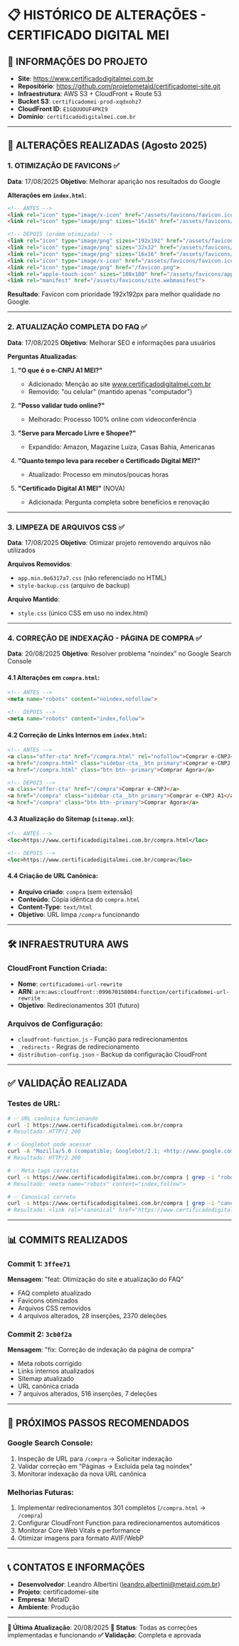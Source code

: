# 📋 HISTÓRICO DE ALTERAÇÕES - CERTIFICADO DIGITAL MEI

## 🎯 **INFORMAÇÕES DO PROJETO**

- **Site**: https://www.certificadodigitalmei.com.br
- **Repositório**: https://github.com/projetometaid/certificadomei-site.git
- **Infraestrutura**: AWS S3 + CloudFront + Route 53
- **Bucket S3**: `certificadomei-prod-xqdxohz7`
- **CloudFront ID**: `E1GQUUOUF4PKI9`
- **Domínio**: `certificadodigitalmei.com.br`

---

## 🚀 **ALTERAÇÕES REALIZADAS (Agosto 2025)**

### 1. **OTIMIZAÇÃO DE FAVICONS** ✅
**Data**: 17/08/2025
**Objetivo**: Melhorar aparição nos resultados do Google

**Alterações em `index.html`**:
```html
<!-- ANTES -->
<link rel="icon" type="image/x-icon" href="/assets/favicons/favicon.ico">
<link rel="icon" type="image/png" sizes="16x16" href="/assets/favicons/favicon-16x16.png">

<!-- DEPOIS (ordem otimizada) -->
<link rel="icon" type="image/png" sizes="192x192" href="/assets/favicons/favicon-192x192.png">
<link rel="icon" type="image/png" sizes="32x32" href="/assets/favicons/favicon-32x32.png">
<link rel="icon" type="image/png" sizes="16x16" href="/assets/favicons/favicon-16x16.png">
<link rel="icon" type="image/x-icon" href="/assets/favicons/favicon.ico">
<link rel="icon" type="image/png" href="/favicon.png">
<link rel="apple-touch-icon" sizes="180x180" href="/assets/favicons/apple-touch-icon.png">
<link rel="manifest" href="/assets/favicons/site.webmanifest">
```

**Resultado**: Favicon com prioridade 192x192px para melhor qualidade no Google.

---

### 2. **ATUALIZAÇÃO COMPLETA DO FAQ** ✅
**Data**: 17/08/2025
**Objetivo**: Melhorar SEO e informações para usuários

**Perguntas Atualizadas**:

1. **"O que é o e-CNPJ A1 MEI?"**
   - Adicionado: Menção ao site www.certificadodigitalmei.com.br
   - Removido: "ou celular" (mantido apenas "computador")

2. **"Posso validar tudo online?"**
   - Melhorado: Processo 100% online com videoconferência

3. **"Serve para Mercado Livre e Shopee?"**
   - Expandido: Amazon, Magazine Luiza, Casas Bahia, Americanas

4. **"Quanto tempo leva para receber o Certificado Digital MEI?"**
   - Atualizado: Processo em minutos/poucas horas

5. **"Certificado Digital A1 MEI"** (NOVA)
   - Adicionada: Pergunta completa sobre benefícios e renovação

---

### 3. **LIMPEZA DE ARQUIVOS CSS** ✅
**Data**: 17/08/2025
**Objetivo**: Otimizar projeto removendo arquivos não utilizados

**Arquivos Removidos**:
- `app.min.0e6317a7.css` (não referenciado no HTML)
- `style-backup.css` (arquivo de backup)

**Arquivo Mantido**:
- `style.css` (único CSS em uso no index.html)

---

### 4. **CORREÇÃO DE INDEXAÇÃO - PÁGINA DE COMPRA** ✅
**Data**: 20/08/2025
**Objetivo**: Resolver problema "noindex" no Google Search Console

#### 4.1 **Alterações em `compra.html`**:
```html
<!-- ANTES -->
<meta name="robots" content="noindex,nofollow">

<!-- DEPOIS -->
<meta name="robots" content="index,follow">
```

#### 4.2 **Correção de Links Internos em `index.html`**:
```html
<!-- ANTES -->
<a class="offer-cta" href="/compra.html" rel="nofollow">Comprar e‑CNPJ</a>
<a href="/compra.html" class="sidebar-cta__btn primary">Comprar e-CNPJ A1</a>
<a href="/compra.html" class="btn btn--primary">Comprar Agora</a>

<!-- DEPOIS -->
<a class="offer-cta" href="/compra">Comprar e‑CNPJ</a>
<a href="/compra" class="sidebar-cta__btn primary">Comprar e-CNPJ A1</a>
<a href="/compra" class="btn btn--primary">Comprar Agora</a>
```

#### 4.3 **Atualização do Sitemap (`sitemap.xml`)**:
```xml
<!-- ANTES -->
<loc>https://www.certificadodigitalmei.com.br/compra.html</loc>

<!-- DEPOIS -->
<loc>https://www.certificadodigitalmei.com.br/compra</loc>
```

#### 4.4 **Criação de URL Canônica**:
- **Arquivo criado**: `compra` (sem extensão)
- **Conteúdo**: Cópia idêntica do `compra.html`
- **Content-Type**: `text/html`
- **Objetivo**: URL limpa `/compra` funcionando

---

## 🛠️ **INFRAESTRUTURA AWS**

### **CloudFront Function Criada**:
- **Nome**: `certificadomei-url-rewrite`
- **ARN**: `arn:aws:cloudfront::099670158004:function/certificadomei-url-rewrite`
- **Objetivo**: Redirecionamentos 301 (futuro)

### **Arquivos de Configuração**:
- `cloudfront-function.js` - Função para redirecionamentos
- `_redirects` - Regras de redirecionamento
- `distribution-config.json` - Backup da configuração CloudFront

---

## ✅ **VALIDAÇÃO REALIZADA**

### **Testes de URL**:
```bash
# ✅ URL canônica funcionando
curl -I https://www.certificadodigitalmei.com.br/compra
# Resultado: HTTP/2 200

# ✅ Googlebot pode acessar
curl -A "Mozilla/5.0 (compatible; Googlebot/2.1; +http://www.google.com/bot.html)" -I https://www.certificadodigitalmei.com.br/compra
# Resultado: HTTP/2 200

# ✅ Meta tags corretas
curl -s https://www.certificadodigitalmei.com.br/compra | grep -i "robots"
# Resultado: <meta name="robots" content="index,follow">

# ✅ Canonical correto
curl -s https://www.certificadodigitalmei.com.br/compra | grep -i "canonical"
# Resultado: <link rel="canonical" href="https://www.certificadodigitalmei.com.br/compra">
```

---

## 📊 **COMMITS REALIZADOS**

### **Commit 1**: `3ffee71`
**Mensagem**: "feat: Otimização do site e atualização do FAQ"
- FAQ completo atualizado
- Favicons otimizados
- Arquivos CSS removidos
- 4 arquivos alterados, 28 inserções, 2370 deleções

### **Commit 2**: `3cb0f2a`
**Mensagem**: "fix: Correção de indexação da página de compra"
- Meta robots corrigido
- Links internos atualizados
- Sitemap atualizado
- URL canônica criada
- 7 arquivos alterados, 516 inserções, 7 deleções

---

## 🎯 **PRÓXIMOS PASSOS RECOMENDADOS**

### **Google Search Console**:
1. Inspeção de URL para `/compra` → Solicitar indexação
2. Validar correção em "Páginas → Excluída pela tag noindex"
3. Monitorar indexação da nova URL canônica

### **Melhorias Futuras**:
1. Implementar redirecionamentos 301 completos (`/compra.html` → `/compra`)
2. Configurar CloudFront Function para redirecionamentos automáticos
3. Monitorar Core Web Vitals e performance
4. Otimizar imagens para formato AVIF/WebP

---

## 📞 **CONTATOS E INFORMAÇÕES**

- **Desenvolvedor**: Leandro Albertini (leandro.albertini@metaid.com.br)
- **Projeto**: certificadomei-site
- **Empresa**: MetaID
- **Ambiente**: Produção

---

**📅 Última Atualização**: 20/08/2025
**🔄 Status**: Todas as correções implementadas e funcionando
**✅ Validação**: Completa e aprovada
